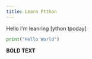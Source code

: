 ```yaml
---
title: Learn Ptthon
---
```


Hello i'm leanring [ython tpoday]

```python
print("Hello World")
```

**BOLD TEXT**

